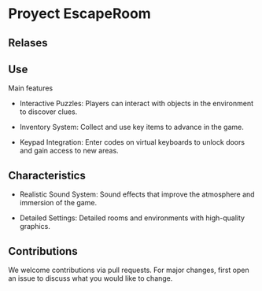 # Proyect EscapeRoom

## Relases



## Use

Main features

- Interactive Puzzles: Players can interact with objects in the environment to discover clues.

- Inventory System: Collect and use key items to advance in the game.

- Keypad Integration: Enter codes on virtual keyboards to unlock doors and gain access to new areas.
  

## Characteristics

- Realistic Sound System: Sound effects that improve the atmosphere and immersion of the game.

- Detailed Settings: Detailed rooms and environments with high-quality graphics.


## Contributions

We welcome contributions via pull requests. For major changes, first open an issue to discuss what you would like to change.


